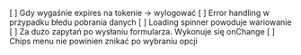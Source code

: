 [ ] Gdy wygaśnie expires na tokenie -> wylogować
[ ] Error handling w przypadku błedu pobrania danych
[ ] Loading spinner powoduje wariowanie
[ ] Za dużo zapytań po wysłaniu formularza. Wykonuje się onChange
[ ] Chips menu nie powinien znikać po wybraniu opcji
